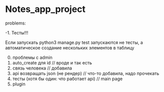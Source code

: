 # Notes_app_project

problems:

-1. Тесты!!!

Если запускать python3 manage.py test запускаются не тесты, а автоматическое создание нескольких элементов в таблицу

0. проблемы с admin
1. auto_create для id     // вроде и так есть
2. связь человека         // добавила
3. api  возвращать json (не рендер) // что-то добавила, надо прочекать
4. тесты (хотя бы один: что работает api) // main page
5. plugin
